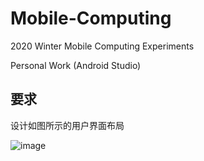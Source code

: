 # Mobile-Computing

2020 Winter Mobile Computing Experiments

Personal Work (Android Studio)

## 要求
设计如图所示的用户界面布局

![image](C:\Users\Erusea\AndroidStudioProjects\Mobile-Computing\ex02\design.png)

